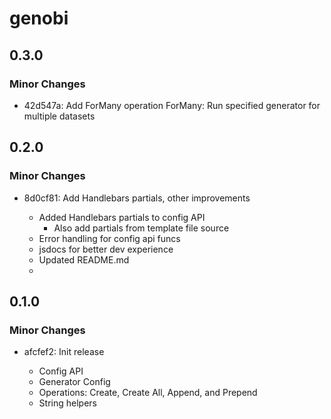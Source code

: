 # genobi

## 0.3.0

### Minor Changes

- 42d547a: Add ForMany operation
  ForMany: Run specified generator for multiple datasets

## 0.2.0

### Minor Changes

- 8d0cf81: Add Handlebars partials, other improvements

  - Added Handlebars partials to config API
    - Also add partials from template file source
  - Error handling for config api funcs
  - jsdocs for better dev experience
  - Updated README.md
  -

## 0.1.0

### Minor Changes

- afcfef2: Init release

  - Config API
  - Generator Config
  - Operations: Create, Create All, Append, and Prepend
  - String helpers
